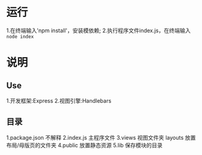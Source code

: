 # 运行
1.在终端输入'npm install'，安装模依赖;
2.执行程序文件index.js，在终端输入`node index`

# 说明

## Use
1.开发框架:Express
2.视图引擎:Handlebars

## 目录
1.package.json 不解释
2.index.js 主程序文件
3.views 视图文件夹
	layouts 放置布局/母版页的文件夹
4.public 放置静态资源
5.lib 保存模块的目录
